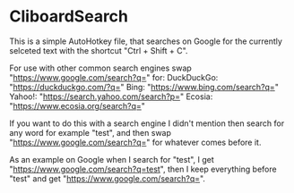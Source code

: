 # CliboardSearch
This is a simple AutoHotkey file, that searches on Google for the currently selceted text with the shortcut "Ctrl + Shift + C".

For use with other common search engines swap "https://www.google.com/search?q=" for:
DuckDuckGo: "https://duckduckgo.com/?q="
Bing: "https://www.bing.com/search?q="
Yahoo!: "https://search.yahoo.com/search?p="
Ecosia: "https://www.ecosia.org/search?q="

If you want to do this with a search engine I didn't mention then search for any word for example "test", and then swap "https://www.google.com/search?q=" for whatever comes before it.

As an example on Google when I search for "test", I get "https://www.google.com/search?q=test", then I keep everything before "test" and get "https://www.google.com/search?q=".
